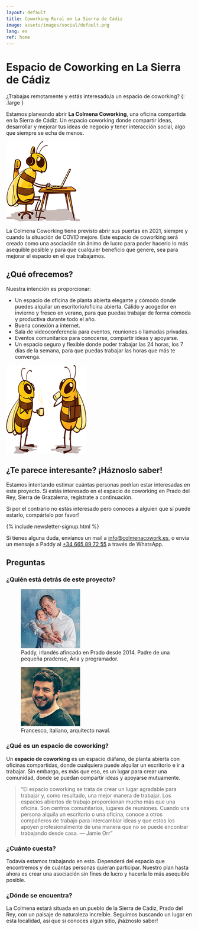 ```yaml
---
layout: default
title: Coworking Rural en La Sierra de Cádiz
image: assets/images/social/default.png
lang: es
ref: home
---
```


<h1 class="main-heading">Espacio de Coworking <span class="prado"><span class="en">en</span> La Sierra de Cádiz</span></h1>

¿Trabajas remotamente y estás interesado/a un espacio de coworking?
{: .large }

Estamos planeando abrir **La Colmena Coworking**, una oficina compartida en
la Sierra de Cádiz. Un espacio coworking donde compartir ideas, desarrollar y mejorar tus
ideas de negocio y tener interacción social, algo que siempre se
echa de menos.

<img
  class="bee-sitting"
  src="/assets/images/bee-sitting.png"
  srcset="/assets/images/bee-sitting@2x.png 2x"
  alt="Una ilustración de una abeja sentado trabajando con un portatíl"
  height="217"
  width="200"
  loading="lazy"
/>

La Colmena Coworking tiene previsto abrir sus puertas en 2021, siempre y cuando la situación de COVID mejore. Este espacio de coworking será creado como
una asociación sin ánimo de lucro para poder hacerlo lo más asequible
posible y para que cualquier beneficio que genere, sea para mejorar el
espacio en el que trabajamos.

## ¿Qué ofrecemos?

Nuestra intención es proporcionar:

- Un espacio de oficina de planta abierta elegante y cómodo donde
  puedes alquilar un escritorio/oficina abierta. Cálido y acogedor en
  invierno y fresco en verano, para que puedas trabajar de forma
  cómoda y productiva durante todo el año.
- Buena conexión a internet.
- Sala de videoconferencia para eventos, reuniones o llamadas
  privadas.
- Eventos comunitarios para conocerse, compartir ideas y apoyarse.
- Un espacio seguro y flexible donde poder trabajar las 24 horas, los
  7 días de la semana, para que puedas trabajar las horas que más te
  convenga.

<img
  class="bees-talking"
  src="/assets/images/bees-talking.png"
  srcset="/assets/images/bees-talking@2x.png 2x"
  alt="Una ilustración de dos abejas charlando con un cafe"
  height="240"
  width="217"
  loading="lazy"
/>

## ¿Te parece interesante? ¡Háznoslo saber!

Estamos intentando estimar cuántas personas podrían estar interesadas
en este proyecto. Si estás interesado en el espacio de coworking en Prado del Rey, Sierra de Grazalema, regístrate a continuación.

Si por el contrario no estás interesado pero
conoces a alguien que sí puede estarlo, compártelo por favor!

{% include newsletter-signup.html %}

Si tienes alguna duda, envíanos un mail a <a href="mailto:info@colmenacowork.es">info@colmenacowork.es</a>, o
envía un mensaje a Paddy al <a href="https://api.whatsapp.com/send?phone=34665897255">+34 665 89 72 55</a> a través de WhatsApp.

## Preguntas

### ¿Quién está detrás de este proyecto?

<div class="bio-grid">
  <figure class="bio-figure">
    <img
      src="/assets/images/paddy.jpg"
      srcset="/assets/images/paddy@2x.jpg 2x"
      alt="Foto de Paddy y su hija, Ária"
      height="160"
      width="160"
      loading="lazy"
    />
    <figcaption>Paddy, irlandés afincado en Prado desde 2014. Padre de una pequeña
  pradense, Ária y programador.</figcaption>
  </figure>

  <figure class="bio-figure">
    <img
      src="/assets/images/francesco.jpg"
      srcset="/assets/images/francesco@2x.jpg 2x"
      alt="Foto de Francesco"
      height="160"
      width="160"
      loading="lazy"
    />
    <figcaption>Francesco, italiano, arquitecto naval.</figcaption>
  </figure>
</div>

### ¿Qué es un espacio de coworking?

Un **espacio de coworking** es un espacio diáfano, de planta abierta con oficinas
compartidas, donde cualquiera puede alquilar un escritorio e ir a trabajar.
Sin embargo, es más que eso, es un lugar para crear una comunidad,
donde se puedan compartir ideas y apoyarse mutuamente.

> “El espacio coworking se trata de crear un lugar agradable para trabajar y, como
> resultado, una mejor manera de trabajar. Los espacios abiertos de trabajo
> proporcionan mucho más que una oficina. Son centros comunitarios,
> lugares de reuniones. Cuando una persona alquila un escritorio o una
> oficina, conoce a otros compañeros de trabajo para intercambiar ideas y
> que estos los apoyen profesionalmente de una manera que no se puede
> encontrar trabajando desde casa. &mdash; Jamie Orr”

### ¿Cuánto cuesta?

Todavía estamos trabajando en esto. Dependerá del espacio que
encontremos y de cuántas personas quieran participar. Nuestro plan
hasta ahora es crear una asociación sin fines de lucro y hacerla lo más
asequible posible.

### ¿Dónde se encuentra?

La Colmena estará situada en un pueblo de la Sierra de Cádiz, Prado del
Rey, con un paisaje de naturaleza increíble. Seguimos buscando un
lugar en esta localidad, así que si conoces algún sitio, ¡háznoslo saber!
